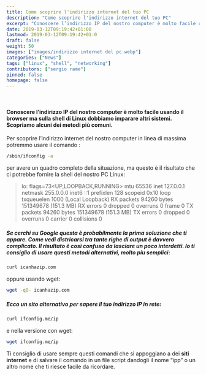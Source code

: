 ```yaml
---
title: Come scoprire l'indirizzo internet del tuo PC
description: "Come scoprire l'indirizzo internet del tuo PC"
excerpt: "Conoscere l’indirizzo IP del nostro computer è molto facile usando il browser ma sulla shell di Linux dobbiamo imparare altri sistemi. Scopriamo alcuni dei metodi più comuni ... "
date: 2019-03-12T09:19:42+01:00
lastmod: 2019-03-12T09:19:42+01:0
draft: false
weight: 50
images: ["images/indirizzo internet del pc.webp"]
categories: ["News"]
tags: ["linux", "shell", "networking"]
contributors: ["sergio rame"]
pinned: false
homepage: false
---
```


<br>

#### Conoscere l&#8217;indirizzo IP del nostro computer è molto facile usando il browser ma sulla shell di Linux dobbiamo imparare altri sistemi. Scopriamo alcuni dei metodi più comuni.
  
Per scoprire l’indirizzo internet del nostro computer in linea di massima potremmo usare il comando :
  
```bash
/sbin/ifconfig -a
```
  
per avere un quadro completo della situazione, ma questo è il risultato che ci potrebbe fornire la shell del nostro PC Linux:
  
> lo: flags=73<UP,LOOPBACK,RUNNING>  mtu 65536
        inet 127.0.0.1  netmask 255.0.0.0
        inet6 ::1  prefixlen 128  scopeid 0x10<host>
        loop  txqueuelen 1000  (Local Loopback)
        RX packets 94260  bytes 151349678 (151.3 MB)
        RX errors 0  dropped 0  overruns 0  frame 0
        TX packets 94260  bytes 151349678 (151.3 MB)
        TX errors 0  dropped 0 overruns 0  carrier 0  collisions 0

##### Se cerchi su Google questa è probabilmente la prima soluzione che ti appare.  Come vedi districarsi tra tante righe di output è davvero complicato. Il risultato è così confuso da lasciare un poco interdetti. Io ti consiglio di usare questi metodi alternativi, molto piu semplici:
  
```bash
curl icanhazip.com
```

oppure usando wget:

```bash
wget -qO- icanhazip.com
```

##### Ecco un sito alternativo per sapere il tuo indirizzo IP in rete:
  
```bash
curl ifconfig.me/ip
```

e nella versione con wget:
  
```bash
wget ifconfig.me/ip
```

Ti consiglio di usare sempre questi comandi che si appoggiano a dei <strong>siti internet</strong> e di salvare il comando in un file script dandogli il nome “ipp” o un altro nome che ti riesce facile da ricordare.

